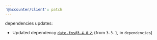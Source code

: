 ```yaml
---
'@accounter/client': patch
---
```

dependencies updates:
  - Updated dependency [`date-fns@3.4.0` ↗︎](https://www.npmjs.com/package/date-fns/v/3.4.0) (from
    `3.3.1`, in `dependencies`)
